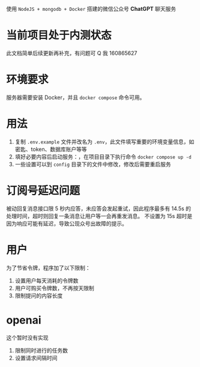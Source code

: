 使用 `NodeJS + mongodb + Docker` 搭建的微信公众号 **ChatGPT** 聊天服务

# 当前项目处于内测状态

此文档简单后续更新再补充，有问题可 Q 我 160865627

# 环境要求

服务器需要安装 Docker，并且 `docker compose` 命令可用。

# 用法

1. 复制 `.env.example` 文件并改名为 `.env`，此文件填写重要的环境变量信息，如密匙、token、数据库账户等等
2. 填好必要内容后启动服务：，在项目目录下执行命令 `docker compose up -d`
3. 一些设置可以到 `config` 目录下的文件中修改，修改后需要重启服务

# 订阅号延迟问题

被动回复消息接口限 5 秒内应答，未应答会发起重试，因此程序最多有 14.5s 的处理时间，超时则回复一条消息让用户等一会再重发消息。
不设置为 15s 超时是因为响应可能有延迟，导致公现众号出故障的提示。

# 用户

为了节省令牌，程序加了以下限制：

1. 设置用户每天消耗的令牌数
2. 用户可购买令牌数，不再按天限制
3. 限制提问的内容长度

# openai

这个暂时没有实现

1. 限制同时进行的任务数
2. 设置请求间隔时间
